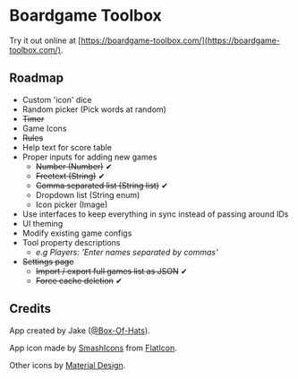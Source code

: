 # Boardgame Toolbox

Try it out online at [https://boardgame-toolbox.com/](https://boardgame-toolbox.com/).

## Roadmap

-   Custom 'icon' dice
-   Random picker (Pick words at random)
-   ~~Timer~~
-   Game Icons
-   ~~Rules~~
-   Help text for score table
-   Proper inputs for adding new games
    -   ~~Number (Number)~~ ✔
    -   ~~Freetext (String)~~ ✔
    -   ~~Comma separated list (String list)~~ ✔
    -   Dropdown list (String enum)
    -   Icon picker (Image)
-   Use interfaces to keep everything in sync instead of passing around IDs
-   UI theming
-   Modify existing game configs
-   Tool property descriptions
    -   _e.g Players: 'Enter names separated by commas'_
-   ~~Settings page~~
    -   ~~Import / export full games list as JSON~~ ✔
    -   ~~Force cache deletion~~ ✔

## Credits

App created by Jake ([@Box-Of-Hats](https://www.twitter.com/box_of_hats)).

App icon made by [SmashIcons](https://www.flaticon.com/authors/smashicons) from [FlatIcon](www.flaticon.com).

Other icons by [Material Design](https://boardgame-toolbox.com/).
